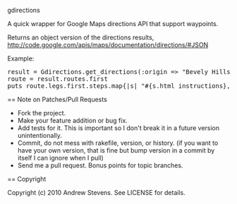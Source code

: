 gdirections

A quick wrapper for Google Maps directions API that support waypoints.

Returns an object version of the directions results, http://code.google.com/apis/maps/documentation/directions/#JSON

Example:
<pre>
result = Gdirections.get_directions(:origin => "Bevely Hills, CA 90210", :destination => "Minneapolis, MN 55141")
route = result.routes.first
puts route.legs.first.steps.map{|s| "#{s.html_instructions}, #{s.distance.text}"}
</pre>

== Note on Patches/Pull Requests
 
* Fork the project.
* Make your feature addition or bug fix.
* Add tests for it. This is important so I don't break it in a
  future version unintentionally.
* Commit, do not mess with rakefile, version, or history.
  (if you want to have your own version, that is fine but bump version in a commit by itself I can ignore when I pull)
* Send me a pull request. Bonus points for topic branches.

== Copyright

Copyright (c) 2010 Andrew Stevens. See LICENSE for details.
